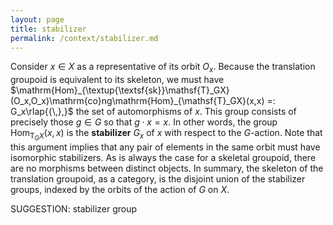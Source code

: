 ```yaml
---
layout: page
title: stabilizer
permalink: /context/stabilizer.md
---
```

Consider $x \in X$ as a representative of its orbit $O_x$. Because the translation groupoid is equivalent to its skeleton, we must have $\mathrm{Hom}_{\textup{\textsf{sk}}\mathsf{T}_GX}(O_x,O_x)\mathrm{co}ng\mathrm{Hom}_{\mathsf{T}_GX}(x,x) =: G_x\rlap{{\,},}$ the set of automorphisms of $x$. This group consists of precisely those $g \in G$ so that $g \cdot x = x$. In other words, the group $\mathrm{Hom}_{\mathsf{T}_GX}(x,x)$ is the **stabilizer** $G_x$ of $x$ with respect to the $G$-action. Note that this argument implies that any pair of elements in the same orbit must have isomorphic stabilizers. As is always the case for a skeletal groupoid, there are no morphisms between distinct objects. In summary, the skeleton of the translation groupoid, as a category, is the disjoint union  of the stabilizer groups, indexed by  the orbits of the action of $G$ on $X$.

SUGGESTION: stabilizer group